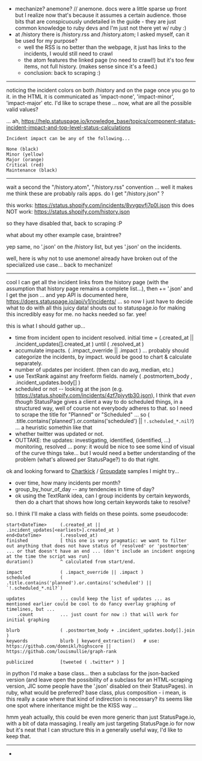 - mechanize? anemone? // anemone. docs were a little sparse up front but I realize now that's because it assumes a certain audience. those bits that are conspicuously undetailed in the guide - they are just common knowledge to ruby devs and I'm just not there yet w/ ruby :)
- at /history there is /history.rss and /history.atom; I asked myself, can it be used for my purpose?
    - well the RSS is no better than the webpage, it just has links to the incidents, I would still need to crawl
    - the atom features the linked page (no need to crawl!) but it's too few items, not full history. (makes sense since it's a feed.)
    - conclusion: back to scraping :)

----

noticing the incident colors on both /history and on the page once you go to it. in the HTML it is communicated as 'impact-none', 'impact-minor', 'impact-major' etc. I'd like to scrape these ... now, what are all the possible valid values?

... ah, https://help.statuspage.io/knowledge_base/topics/component-status-incident-impact-and-top-level-status-calculations 

    Incident impact can be any of the following...

    None (black)
    Minor (yellow)
    Major (orange)
    Critical (red)
    Maintenance (black)

----

wait a second the "/history.atom", "/history.rss" convention ... well it makes me think these are probably rails apps. do I get "/history.json" ?

this works: https://status.shopify.com/incidents/8vvgpvfj7p0l.json
this does NOT work: https://status.shopify.com/history.json 

so they have disabled that, back to scraping :P

what about my other example case, braintree?

yep same, no '.json' on the /history list, but yes '.json' on the incidents.

well, here is why not to use anemone! already have broken out of the specialized use case... back to mechanize!

----

cool I can get all the incident links from the history page (with the assumption that history page remains a complete list...), then += '.json' and  I get the json ... and yep API is documented here, https://doers.statuspage.io/api/v1/incidents/ ... so now I just have to decide what to do with all this juicy data! shouts out to statuspage.io for making this incredibly easy for me. no hacks needed so far. yee!

this is what I should gather up...

- time from incident open to incident resolved. initial time = (.created_at || .incident_updates[<earliest>].created_at ) until ( .resolved_at )
- accumulate impacts. ( .impact_override || .impact ) ... probably should categorize the incidents, by impact. would be good to chart & calculate separately.
- number of updates per incident. (then can do avg, median, etc.)
- use TextRank against any freeform fields. namely ( .postmortem_body , .incident_updates.body[] )
- scheduled or not -- looking at the json (e.g. https://status.shopify.com/incidents/4zf7pjyytb30.json), I think that *even though* StatusPage gives a client a way to do scheduled things, in a structured way, well of course not everybody adheres to that. so I need to scrape the title for "Planned" or "Scheduled" ... so ( .title.contains('planned').or.contains('scheduled') || `!.scheduled_*.nil?`) ... a heuristic somethin like that
- whether twitter was updated or not.
- OUTTAKE: the updates: investigating, identified, (identified, ...) monitoring, resolved ... pony: it would be nice to see some kind of visual of the curve things take... but I would need a better understanding of the problem (what's allowed per StatusPage?) to do that right.

ok and looking forward to [Chartkick](http://chartkick.com/) / [Groupdate](https://github.com/ankane/groupdate) samples I might try...

- over time, how many incidents per month?
- group_by_hour_of_day -- any tendencies in time of day?
- ok using the TextRank idea, can I group incidents by certain keywords, then do a chart that shows how long certain keywords take to resolve?

so. I think I'll make a class with fields on these points. some pseudocode:

    start<DateTime>     (.created_at || .incident_updates[<earliest>].created_at )
    end<DateTime>       (.resolved_at)
    finished            [ this one is very pragmatic: we want to filter out anything that does not have status of 'resolved' or 'postmortem' ... or that doesn't have an end ... (don't include an incident ongoing at the time the script was run]
    duration()          ^ calculated from start/end.
    
    impact              ( .impact_override || .impact )
    scheduled           ( .title.contains('planned').or.contains('scheduled') || `!.scheduled_*.nil?`)

    updates             ... could keep the list of updates ... as mentioned earlier could be cool to do fancy overlay graphing of timelines, but ...
        .count          ... just count for now :) that will work for initial graphing

    blurb               ( .postmortem_body + .incident_updates.body[].join )
    keywords            blurb | keyword_extraction()   # use:       https://github.com/domnikl/highscore || https://github.com/louismullie/graph-rank

    publicized          [tweeted ( .twitter* ) ]

in python I'd make a base class... then a subclass for the json-backed version (and leave open the possibility of a subclass for an HTML-scraping version, JIC some people have the '.json' disabled on their StatusPages). in ruby, what would be preferred? base class, plus composition - i mean, is this really a case where that kind of indirection is necessary? its seems like one spot where inheritance might be the KISS way ...

hmm yeah actually, this could be even more generic than just StatusPage.io, with a bit of data massaging. I really am just targeting StatusPage.io for now but it's neat that I can structure this in a generally useful way, I'd like to keep that.

----
- 
